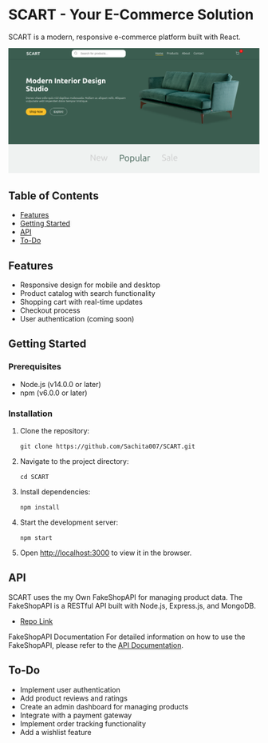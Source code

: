 # SCART - Your E-Commerce Solution

SCART is a modern, responsive e-commerce platform built with React.

![SCART Screenshot](./public/SCART.png)

## Table of Contents

- [Features](#features)
- [Getting Started](#getting-started)
- [API](#api)
- [To-Do](#to-do)

## Features

- Responsive design for mobile and desktop
- Product catalog with search functionality
- Shopping cart with real-time updates
- Checkout process
- User authentication (coming soon)

## Getting Started

### Prerequisites

- Node.js (v14.0.0 or later)
- npm (v6.0.0 or later)

### Installation

1. Clone the repository:
   ```
   git clone https://github.com/Sachita007/SCART.git
   ```
2. Navigate to the project directory:
   ```
   cd SCART
   ```
3. Install dependencies:
   ```
   npm install
   ```
4. Start the development server:
   ```
   npm start
   ```
5. Open [http://localhost:3000](http://localhost:3000) to view it in the browser.

## API

SCART uses the my Own FakeShopAPI for managing product data. The FakeShopAPI is a RESTful API built with Node.js, Express.js, and MongoDB.

- [Repo Link](https://github.com/Sachita007/FakeShopAPI)

FakeShopAPI Documentation
For detailed information on how to use the FakeShopAPI, please refer to the [API Documentation](https://fake-shopapi.netlify.app/).

## To-Do

- Implement user authentication
- Add product reviews and ratings
- Create an admin dashboard for managing products
- Integrate with a payment gateway
- Implement order tracking functionality
- Add a wishlist feature
